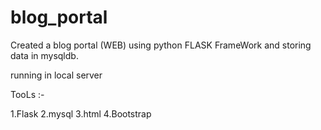 # blog_portal



Created a blog portal (WEB) using python FLASK FrameWork and storing data in mysqldb.


running in local server 

TooLs :-

1.Flask
2.mysql
3.html
4.Bootstrap
